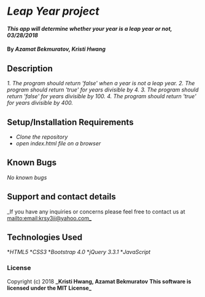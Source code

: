 # _Leap Year project_

#### _This app will determine whether your year is a leap year or not, 03/28/2018_

#### By _**Azamat Bekmuratov, Kristi Hwang**_

## Description

_1. The program should return 'false' when a year is not a leap year._
_2. The program should return 'true' for years divisible by 4._
_3. The program should return 'false' for years divisible by 100._
_4. The program should return 'true' for years divisible by 400._

## Setup/Installation Requirements

* _Clone the repository_
* _open index.html file on a browser_


## Known Bugs

_No known bugs_

## Support and contact details

_If you have any inquiries or concerns please feel free to contact us at <mailto:email:krsy3ii@yahoo.com_>

## Technologies Used

*_HTML5_
*_CSS3_
*_Bootstrap 4.0_
*_jQuery 3.3.1_
*_JavaScript_

### License

Copyright (c) 2018 **_Kristi Hwang, Azamat Bekmuratov**
**This software is licensed under the MIT License_**
